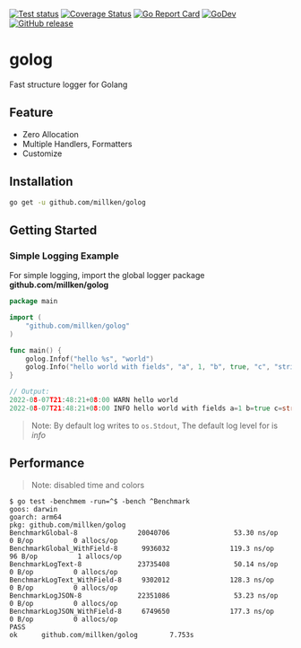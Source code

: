 [![Test status](https://github.com/millken/golog/actions/workflows/test.yml/badge.svg?branch=main)](https://github.com/millken/golog/actions?workflow=test)
[![Coverage Status](https://coveralls.io/repos/github/millken/golog/badge.svg?branch=main)](https://coveralls.io/github/millken/golog?branch=main)
[![Go Report Card](https://goreportcard.com/badge/github.com/millken/golog)](https://goreportcard.com/report/github.com/millken/golog)
[![GoDev](https://img.shields.io/badge/go.dev-reference-007d9c?logo=go&logoColor=white)](https://pkg.go.dev/github.com/millken/golog)
[![GitHub release](https://img.shields.io/github/release/millken/golog.svg)](https://github.com/millken/golog/releases)
# golog
Fast structure logger for Golang

## Feature
  - Zero Allocation
  - Multiple Handlers, Formatters
  - Customize 

## Installation

```bash
go get -u github.com/millken/golog
```

## Getting Started

### Simple Logging Example

For simple logging, import the global logger package **github.com/millken/golog**

```go
package main

import (
    "github.com/millken/golog"
)

func main() {
    golog.Infof("hello %s", "world")
    golog.Info("hello world with fields", "a", 1, "b", true, "c", "string")
}

// Output: 
2022-08-07T21:48:21+08:00 WARN hello world
2022-08-07T21:48:21+08:00 INFO hello world with fields a=1 b=true c=string
```

> Note: By default log writes to `os.Stdout`, The default log level for is *info*

## Performance 
> Note: disabled time and colors

```
$ go test -benchmem -run=^$ -bench ^Benchmark
goos: darwin
goarch: arm64
pkg: github.com/millken/golog
BenchmarkGlobal-8               20040706                53.30 ns/op            0 B/op          0 allocs/op
BenchmarkGlobal_WithField-8      9936032               119.3 ns/op            96 B/op          1 allocs/op
BenchmarkLogText-8              23735408                50.14 ns/op            0 B/op          0 allocs/op
BenchmarkLogText_WithField-8     9302012               128.3 ns/op             0 B/op          0 allocs/op
BenchmarkLogJSON-8              22351086                53.23 ns/op            0 B/op          0 allocs/op
BenchmarkLogJSON_WithField-8     6749650               177.3 ns/op             0 B/op          0 allocs/op
PASS
ok      github.com/millken/golog        7.753s
```
